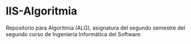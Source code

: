 # IIS-Algoritmia
Repositorio para Algoritmia (ALG), asignatura del segundo semestre del segundo curso de Ingeniería Informática del Software. 
